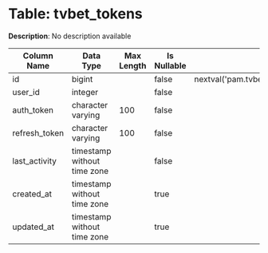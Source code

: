 # Table: tvbet_tokens

**Description**: No description available

| Column Name | Data Type | Max Length | Is Nullable | Default | Primary Key | Foreign Key |
|-------------|-----------|------------|-------------|---------|-------------|-------------|
| id | bigint |  | false | nextval('pam.tvbet_tokens_id_seq'::regclass) | tvbet_tokens | tvbet_tokens |
| user_id | integer |  | false |  | tvbet_tokens | users |
| auth_token | character varying | 100 | false |  |  |  |
| refresh_token | character varying | 100 | false |  |  |  |
| last_activity | timestamp without time zone |  | false |  |  |  |
| created_at | timestamp without time zone |  | true |  |  |  |
| updated_at | timestamp without time zone |  | true |  |  |  |
